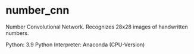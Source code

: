 # number_cnn
Number Convolutional Network. Recognizes 28x28 images of handwritten numbers.

Python: 3.9
Python Interpreter: Anaconda (CPU-Version)
